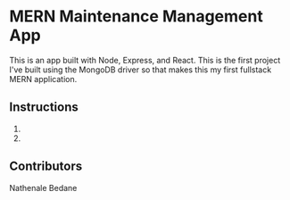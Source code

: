 # MERN Maintenance Management App

This is an app built with Node, Express, and React. This is the first project I've built using the MongoDB driver so that makes this my first fullstack MERN application.

## Instructions

1.
2.

## Contributors

Nathenale Bedane
